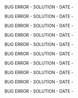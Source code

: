 BUG ERROR -
SOLUTION -
DATE -

BUG ERROR -
SOLUTION -
DATE -

BUG ERROR -
SOLUTION -
DATE -

BUG ERROR -
SOLUTION -
DATE -

BUG ERROR -
SOLUTION -
DATE -

BUG ERROR -
SOLUTION -
DATE -

BUG ERROR -
SOLUTION -
DATE -

BUG ERROR -
SOLUTION -
DATE -

BUG ERROR -
SOLUTION -
DATE -

BUG ERROR -
SOLUTION -
DATE - 
